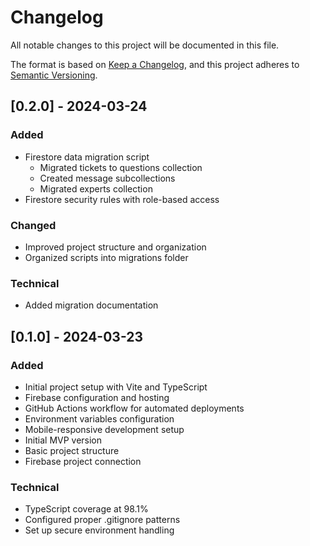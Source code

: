 # Changelog
All notable changes to this project will be documented in this file.

The format is based on [Keep a Changelog](https://keepachangelog.com/en/1.1.0/),
and this project adheres to [Semantic Versioning](https://semver.org/spec/v2.0.0.html).

## [0.2.0] - 2024-03-24

### Added
- Firestore data migration script
  - Migrated tickets to questions collection
  - Created message subcollections
  - Migrated experts collection
- Firestore security rules with role-based access

### Changed
- Improved project structure and organization
- Organized scripts into migrations folder

### Technical
- Added migration documentation

## [0.1.0] - 2024-03-23
### Added
- Initial project setup with Vite and TypeScript
- Firebase configuration and hosting
- GitHub Actions workflow for automated deployments
- Environment variables configuration
- Mobile-responsive development setup
- Initial MVP version
- Basic project structure
- Firebase project connection

### Technical
- TypeScript coverage at 98.1%
- Configured proper .gitignore patterns
- Set up secure environment handling 